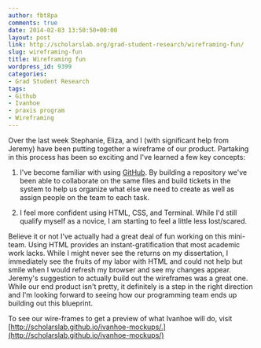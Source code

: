 ```yaml
---
author: fbt8pa
comments: true
date: 2014-02-03 13:50:50+00:00
layout: post
link: http://scholarslab.org/grad-student-research/wireframing-fun/
slug: wireframing-fun
title: Wireframing fun
wordpress_id: 9399
categories:
- Grad Student Research
tags:
- Github
- Ivanhoe
- praxis program
- Wireframing
---
```


Over the last week Stephanie, Eliza, and I (with significant help from Jeremy) have been putting together a wireframe of our product. Partaking in this process has been so exciting and I've learned a few key concepts:



	
  1. I've become familiar with using [GitHub](https://github.com/). By building a repository we've been able to collaborate on the same files and build tickets in the system to help us organize what else we need to create as well as assign people on the team to each task.

	
  2. I feel more confident using HTML, CSS, and Terminal. While I'd still qualify myself as a novice, I am starting to feel a little less lost/scared.


Believe it or not I've actually had a great deal of fun working on this mini-team. Using HTML provides an instant-gratification that most academic work lacks. While I might never see the returns on my dissertation, I immediately see the fruits of my labor with HTML and could not help but smile when I would refresh my browser and see my changes appear. Jeremy's suggestion to actually build out the wireframes was a great one. While our end product isn't pretty, it definitely is a step in the right direction and I'm looking forward to seeing how our programming team ends up building out this blueprint.

To see our wire-frames to get a preview of what Ivanhoe will do, visit [http://scholarslab.github.io/ivanhoe-mockups/.](http://scholarslab.github.io/ivanhoe-mockups/)
